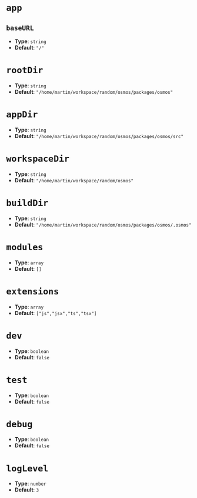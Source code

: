  

# `app`

## `baseURL`
- **Type**: `string`
- **Default**: `"/"`


# `rootDir`
- **Type**: `string`
- **Default**: `"/home/martin/workspace/random/osmos/packages/osmos"`


# `appDir`
- **Type**: `string`
- **Default**: `"/home/martin/workspace/random/osmos/packages/osmos/src"`


# `workspaceDir`
- **Type**: `string`
- **Default**: `"/home/martin/workspace/random/osmos"`


# `buildDir`
- **Type**: `string`
- **Default**: `"/home/martin/workspace/random/osmos/packages/osmos/.osmos"`


# `modules`
- **Type**: `array`
- **Default**: `[]`


# `extensions`
- **Type**: `array`
- **Default**: `["js","jsx","ts","tsx"]`


# `dev`
- **Type**: `boolean`
- **Default**: `false`


# `test`
- **Type**: `boolean`
- **Default**: `false`


# `debug`
- **Type**: `boolean`
- **Default**: `false`


# `logLevel`
- **Type**: `number`
- **Default**: `3`
